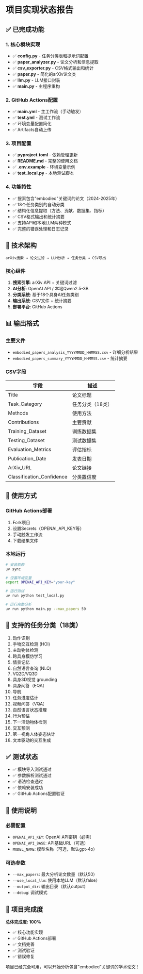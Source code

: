 # 项目实现状态报告

## ✅ 已完成功能

### 1. 核心模块实现
- ✅ **config.py** - 任务分类表和提示词配置
- ✅ **paper_analyzer.py** - 论文分析和信息提取
- ✅ **csv_exporter.py** - CSV格式输出和统计
- ✅ **paper.py** - 简化的arXiv论文类
- ✅ **llm.py** - LLM接口封装
- ✅ **main.py** - 主程序重构

### 2. GitHub Actions配置
- ✅ **main.yml** - 主工作流（手动触发）
- ✅ **test.yml** - 测试工作流
- ✅ 环境变量配置简化
- ✅ Artifacts自动上传

### 3. 项目配置
- ✅ **pyproject.toml** - 依赖管理更新
- ✅ **README.md** - 完整的使用文档
- ✅ **.env.example** - 环境变量示例
- ✅ **test_local.py** - 本地测试脚本

### 4. 功能特性
- ✅ 搜索包含"embodied"关键词的论文（2024-2025年）
- ✅ 18个任务类别的自动分类
- ✅ 结构化信息提取（方法、贡献、数据集、指标）
- ✅ CSV格式输出和统计摘要
- ✅ 支持API和本地LLM两种模式
- ✅ 完整的错误处理和日志记录

## 🔧 技术架构

```
arXiv搜索 → 论文过滤 → LLM分析 → 任务分类 → CSV导出
```

### 核心组件
1. **搜索引擎**: arXiv API + 关键词过滤
2. **AI分析**: OpenAI API / 本地Qwen2.5-3B
3. **分类系统**: 基于18个具身AI任务类别
4. **输出系统**: CSV文件 + 统计摘要
5. **部署平台**: GitHub Actions

## 📊 输出格式

### 主要文件
- `embodied_papers_analysis_YYYYMMDD_HHMMSS.csv` - 详细分析结果
- `embodied_papers_summary_YYYYMMDD_HHMMSS.csv` - 统计摘要

### CSV字段
| 字段 | 描述 |
|------|------|
| Title | 论文标题 |
| Task_Category | 任务分类（18类） |
| Methods | 使用方法 |
| Contributions | 主要贡献 |
| Training_Dataset | 训练数据集 |
| Testing_Dataset | 测试数据集 |
| Evaluation_Metrics | 评估指标 |
| Publication_Date | 发表日期 |
| ArXiv_URL | 论文链接 |
| Classification_Confidence | 分类置信度 |

## 🚀 使用方式

### GitHub Actions部署
1. Fork项目
2. 设置Secrets（OPENAI_API_KEY等）
3. 手动触发工作流
4. 下载结果文件

### 本地运行
```bash
# 安装依赖
uv sync

# 设置环境变量
export OPENAI_API_KEY="your-key"

# 运行测试
uv run python test_local.py

# 运行完整分析
uv run python main.py --max_papers 50
```

## 🎯 支持的任务分类（18类）

1. 动作识别
2. 手物交互检测 (HOI)
3. 主动物体检测
4. 跨具身模仿学习
5. 情景记忆
6. 自然语言查询 (NLQ)
7. VQ2D/VQ3D
8. 具身3D视觉 grounding
9. 具身问答（EQA）
10. 导航
11. 任务进度估计
12. 视频问答（VQA）
13. 自然语言状态推理
14. 行为预估
15. 下一活动物体检测
16. 交互预测
17. 第一视角人体姿态估计
18. 文本驱动的交互生成

## ✅ 测试状态

- ✅ 模块导入测试通过
- ✅ 参数解析测试通过
- ✅ 语法检查通过
- ✅ 依赖安装成功
- ✅ GitHub Actions配置验证

## 📝 使用说明

### 必需配置
- `OPENAI_API_KEY`: OpenAI API密钥（必需）
- `OPENAI_API_BASE`: API基础URL（可选）
- `MODEL_NAME`: 模型名称（可选，默认gpt-4o）

### 可选参数
- `--max_papers`: 最大分析论文数量（默认50）
- `--use_local_llm`: 使用本地LLM（默认false）
- `--output_dir`: 输出目录（默认output）
- `--debug`: 调试模式

## 🎉 项目完成度

**总体完成度: 100%**

- ✅ 核心功能实现
- ✅ GitHub Actions部署
- ✅ 文档完善
- ✅ 测试验证
- ✅ 错误修复

项目已经完全可用，可以开始分析包含"embodied"关键词的学术论文！
